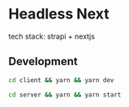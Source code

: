 # Headless Next

tech stack: strapi + nextjs

## Development

```bash
cd client && yarn && yarn dev
```

```bash
cd server && yarn && yarn start
```